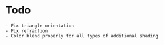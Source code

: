 # Todo
    - Fix triangle orientation
    - Fix refraction
    - Color blend properly for all types of additional shading

